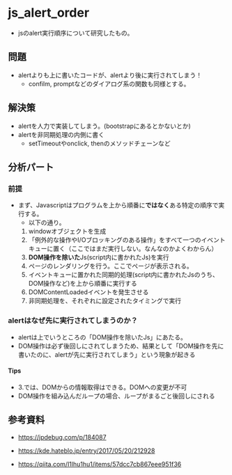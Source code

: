 # js_alert_order

- jsのalert実行順序について研究したもの。


## 問題

- alertよりも上に書いたコードが、alertより後に実行されてしまう！
  - confilm, promptなどのダイアログ系の関数も同様とする。
  
## 解決策

- alertを人力で実装してしまう。(bootstrapにあるとかないとか)
- alertを非同期処理の内側に書く
  - setTimeoutやonclick, thenのメソッドチェーンなど


## 分析パート

### 前提

- まず、Javascriptはプログラムを上から順番に**ではなく**ある特定の順序で実行する。
  - 以下の通り。
  1. windowオブジェクトを生成
  2. 「例外的な操作やI/Oブロッキングのある操作」をすべて一つのイベントキューに置く（ここではまだ実行しない。なんなのかよくわからん）
  3. **DOM操作を除いた**Js(script内に書かれたJs)を実行
  4. ページのレンダリングを行う。ここでページが表示される。
  5. イベントキューに置かれた同期的処理(script内に書かれたJsのうち、DOM操作など)を上から順番に実行する
  6. DOMContentLoadedイベントを発生させる
  7. 非同期処理を、それぞれに設定されたタイミングで実行
 
### alertはなぜ先に実行されてしまうのか？

- alertは上でいうところの「DOM操作を除いたJs」にあたる。
- DOM操作は必ず後回しにされてしまうため、結果として「DOM操作を先に書いたのに、alertが先に実行されてしまう」という現象が起きる

#### Tips

  - 3.では、DOMからの情報取得はできる。DOMへの変更が不可
  - DOM操作を組み込んだループの場合、ループがまるごと後回しにされる
      
## 参考資料

- https://jpdebug.com/p/184087
- https://kde.hateblo.jp/entry/2017/05/20/212928

- https://qiita.com/l1lhu1hu1/items/57dcc7cb867eee951f36